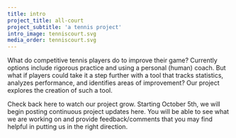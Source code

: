 ```yaml
---
title: intro
project_title: all-court
project_subtitle: 'a tennis project'
intro_image: tenniscourt.svg
media_order: tenniscourt.svg
---
```


<div id="project-brief"></div>
What do competitive tennis players do to improve their game? Currently options include rigorous practice and using a personal (human) coach. But what if players could take it a step further with a tool that tracks statistics, analyzes performance, and identifies areas of improvement? Our project explores the creation of such a tool.

Check back here to watch our project grow. Starting October 5th, we will begin posting continuous project updates here. You will be able to see what we are working on and provide feedback/comments that you may find helpful in putting us in the right direction.
